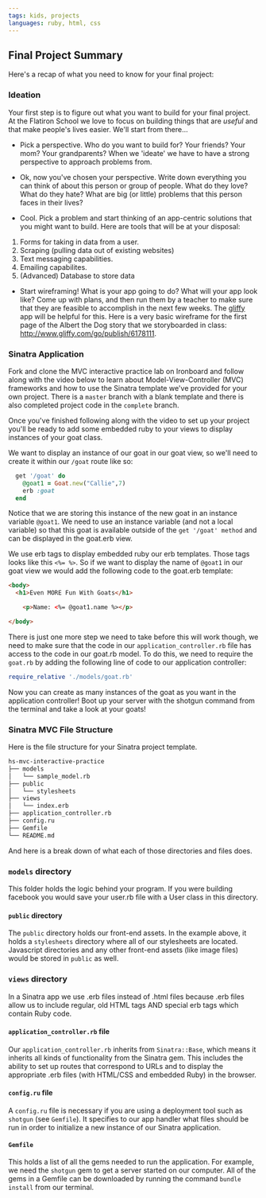 ```yaml
---
tags: kids, projects
languages: ruby, html, css
---
```


## Final Project Summary

Here's a recap of what you need to know for your final project:

### Ideation
Your first step is to figure out what you want to build for your final project. At the Flatiron School we love to focus on building things that are *useful* and that make people's lives easier. We'll start from there...

+ Pick a perspective. Who do you want to build for? Your friends? Your mom? Your grandparents? When we 'ideate' we have to have a strong perspective to approach problems from.

+ Ok, now you've chosen your perspective. Write down everything you can think of about this person or group of people. What do they love? What do they hate? What are big (or little) problems that this person faces in their lives?

+ Cool. Pick a problem and start thinking of an app-centric solutions that you might want to build. Here are tools that will be at your disposal:

1. Forms for taking in data from a user.
2. Scraping (pulling data out of existing websites)
3. Text messaging capabilities.
4. Emailing capabilites.
5. (Advanced) Database to store data

+ Start wireframing! What is your app going to do? What will your app look like? Come up with plans, and then run them by a teacher to make sure that they are feasible to accomplish in the next few weeks. The [gliffy](www.gliffy.com) app will be helpful for this. Here is a very basic wireframe for the first page of the Albert the Dog story that we storyboarded in class: http://www.gliffy.com/go/publish/6178111. 

### Sinatra Application

Fork and clone the MVC interactive practice lab on Ironboard and follow along with the video below to learn about Model-View-Controller (MVC) frameworks and how to use the Sinatra template we've provided for your own project. There is a `master` branch with a blank template and there is also completed project code in the `complete` branch.

Once you've finished following along with the video to set up your project you'll be ready to add some embedded ruby to your views to display instances of your goat class. 

We want to display an instance of our goat in our goat view, so we'll need to create it within our `/goat` route like so:

```ruby
  get '/goat' do
    @goat1 = Goat.new("Callie",7)
    erb :goat
  end
```

Notice that we are storing this instance of the new goat in an instance variable `@goat1`. We need to use an instance variable (and not a local variable) so that this goat is available outside of the `get '/goat' method` and can be displayed in the goat.erb view.

We use erb tags to display embedded ruby our erb templates. Those tags looks like this `<%= %>`. So if we want to display the name of `@goat1` in our goat view we would add the following code to the goat.erb template:

```html
<body>
  <h1>Even MORE Fun With Goats</h1>

    <p>Name: <%= @goat1.name %></p>

</body>
```



There is just one more step we need to take before this will work though, we need to make sure that the code in our `application_controller.rb` file has access to the code in our goat.rb model. To do this, we need to require the `goat.rb` by adding the following line of code to our application controller:

```ruby
require_relative './models/goat.rb'
```

Now you can create as many instances of the goat as you want in the application controller! Boot up your server with the shotgun command from the terminal and take a look at your goats!

### Sinatra MVC File Structure 

Here is the file structure for your Sinatra project template.

```bash
hs-mvc-interactive-practice
├── models
│   └── sample_model.rb
├── public
│   └── stylesheets
├── views
│   └── index.erb
├── application_controller.rb
├── config.ru
├── Gemfile
└── README.md
```

And here is a break down of what each of those directories and files does. 

### `models` directory

This folder holds the logic behind your program. If you were building facebook you would save your user.rb file with a User class in this directory.

#### `public` directory

The `public` directory holds our front-end assets. In the example above, it holds a `stylesheets` directory where all of our stylesheets are located. Javascript directories and any other front-end assets (like image files) would be stored in `public` as well.

### `views` directory
In a Sinatra app we use .erb files instead of .html files because .erb files allow us to include regular, old HTML tags AND special erb tags which contain Ruby code. 

#### `application_controller.rb` file

Our `application_controller.rb` inherits from `Sinatra::Base`, which means it inherits all kinds of functionality from the Sinatra gem. This includes the ability to set up routes that correspond to URLs and to display the appropriate .erb files (with HTML/CSS and embedded Ruby) in the browser. 

#### `config.ru` file

A `config.ru` file is necessary if you are using a deployment tool such as `shotgun` (see `Gemfile`). It specifies to our app handler what files should be run in order to initialize a new instance of our Sinatra application.

#### `Gemfile`

This holds a list of all the gems needed to run the application. For example, we need the `shotgun` gem to get a server started on our computer. All of the gems in a Gemfile can be downloaded by running the command `bundle install` from our terminal.





